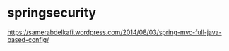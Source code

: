 # springsecurity

https://samerabdelkafi.wordpress.com/2014/08/03/spring-mvc-full-java-based-config/
